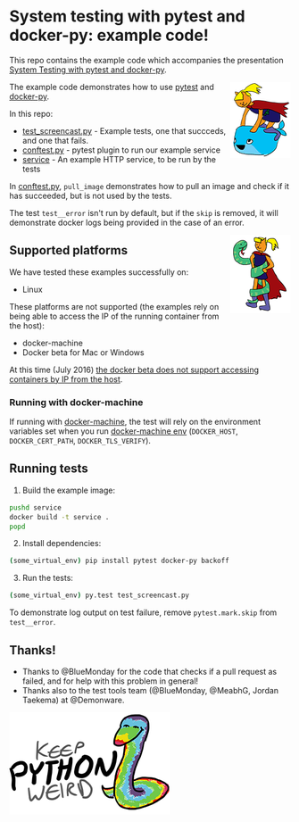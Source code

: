 # System testing with pytest and docker-py: example code!

This repo contains the example code which accompanies
the presentation
[System Testing with pytest and docker-py](https://docs.google.com/presentation/d/1w5WUw_LsnK5a79HzKyaEavu-po9MpSF33QTRPilKoX8).

<img align="right" src="cmdr_and_dockerpy.png">

The example code demonstrates how to use [pytest](http://pytest.org/latest/)
and [docker-py](https://github.com/docker/docker-py#docker-py).

In this repo:
* [test_screencast.py](./test_screencast.py) - Example tests, one that succceds,
                                               and one that fails.
* [conftest.py](./conftest.py) - pytest plugin to run our example service
* [service](./service) - An example HTTP service, to be run by the tests

In [conftest.py](./conftest.py), `pull_image` demonstrates how to pull an
image and check if it has succeeded, but is not used by the tests.

The test `test__error` isn't run by default, but if the `skip` is removed,
it will demonstrate docker logs being provided in the case of an error.

<img align="right" src="cmdr_and_pytest.png">

## Supported platforms

We have tested these examples successfully on:

* Linux

These platforms are not supported (the examples rely on being able to access
the IP of the running container from the host):

* docker-machine
* Docker beta for Mac or Windows

At this time (July 2016)
[the docker beta does not support accessing containers by IP from the host](https://forums.docker.com/t/host-excluded-from-bridge-network/12015).

### Running with docker-machine

If running with [docker-machine](https://docs.docker.com/machine/), the test
will rely on the environment variables set when you run
[docker-machine env](https://docs.docker.com/machine/reference/env/)
(`DOCKER_HOST`, `DOCKER_CERT_PATH`, `DOCKER_TLS_VERIFY`).

## Running tests

1. Build the example image:
  ```bash
  pushd service
  docker build -t service .
  popd
  ```
  
2. Install dependencies:

  ```bash
  (some_virtual_env) pip install pytest docker-py backoff
  ```
3. Run the tests:

  ```bash
  (some_virtual_env) py.test test_screencast.py
  ```

To demonstrate log output on test failure, remove `pytest.mark.skip` from
`test__error`.

## Thanks!

* Thanks to @BlueMonday for the code that checks if a pull request as failed,
  and for help with this problem in general!
* Thanks also to the test tools team
  (@BlueMonday, @MeabhG, Jordan Taekema) at @Demonware.

![](keep_python_weird.png)
